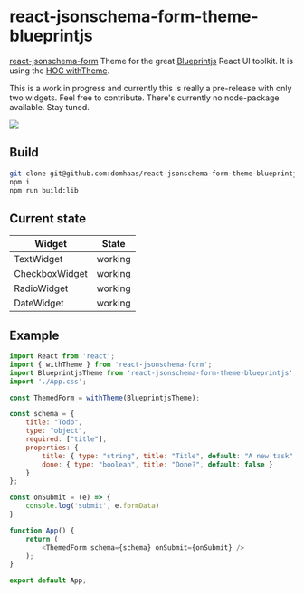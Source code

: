 react-jsonschema-form-theme-blueprintjs
=====================

[react-jsonschema-form](https://github.com/rjsf-team/react-jsonschema-form) Theme for the great [Blueprintjs](https://github.com/palantir/blueprint) React UI toolkit.
It is using the [HOC withTheme](https://github.com/mozilla-services/react-jsonschema-form/pull/1226).

This is a work in progress and currently this is really a pre-release with only two widgets. Feel free to contribute.
There's currently no node-package available. Stay tuned.

![](https://i.imgur.com/hnoNHBU.png)

## Build
```bash
git clone git@github.com:domhaas/react-jsonschema-form-theme-blueprintjs.git
npm i
npm run build:lib
```

## Current state
| Widget | State |
| --- | --- |
| TextWidget | working |
| CheckboxWidget | working |
| RadioWidget | working |
| DateWidget | working |


## Example
```javascript
import React from 'react';
import { withTheme } from 'react-jsonschema-form';
import BlueprintjsTheme from 'react-jsonschema-form-theme-blueprintjs';
import './App.css';

const ThemedForm = withTheme(BlueprintjsTheme);

const schema = {
    title: "Todo",
    type: "object",
    required: ["title"],
    properties: {
        title: { type: "string", title: "Title", default: "A new task" },
        done: { type: "boolean", title: "Done?", default: false }
    }
};

const onSubmit = (e) => {
    console.log('submit', e.formData)
}

function App() {
    return (
        <ThemedForm schema={schema} onSubmit={onSubmit} />
    );
}

export default App;
```

